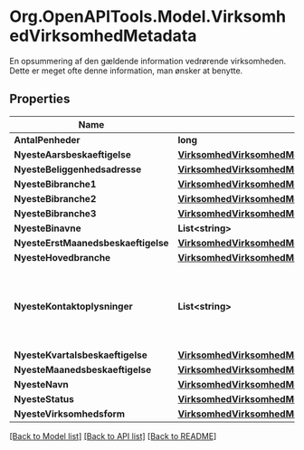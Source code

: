 # Org.OpenAPITools.Model.VirksomhedVirksomhedMetadata
En opsummering af den gældende information vedrørende virksomheden. Dette er meget ofte denne information, man ønsker at benytte. 

## Properties

Name | Type | Description | Notes
------------ | ------------- | ------------- | -------------
**AntalPenheder** | **long** |  | 
**NyesteAarsbeskaeftigelse** | [**VirksomhedVirksomhedMetadataNyesteAarsbeskaeftigelse**](VirksomhedVirksomhedMetadataNyesteAarsbeskaeftigelse.md) |  | 
**NyesteBeliggenhedsadresse** | [**VirksomhedVirksomhedMetadataNyesteBeliggenhedsadresse**](VirksomhedVirksomhedMetadataNyesteBeliggenhedsadresse.md) |  | 
**NyesteBibranche1** | [**VirksomhedVirksomhedMetadataNyesteBibranche1**](VirksomhedVirksomhedMetadataNyesteBibranche1.md) |  | 
**NyesteBibranche2** | [**VirksomhedVirksomhedMetadataNyesteBibranche1**](VirksomhedVirksomhedMetadataNyesteBibranche1.md) |  | 
**NyesteBibranche3** | [**VirksomhedVirksomhedMetadataNyesteBibranche1**](VirksomhedVirksomhedMetadataNyesteBibranche1.md) |  | 
**NyesteBinavne** | **List&lt;string&gt;** |  | [optional] 
**NyesteErstMaanedsbeskaeftigelse** | [**VirksomhedVirksomhedMetadataNyesteErstMaanedsbeskaeftigelse**](VirksomhedVirksomhedMetadataNyesteErstMaanedsbeskaeftigelse.md) |  | [optional] 
**NyesteHovedbranche** | [**VirksomhedVirksomhedMetadataNyesteBibranche1**](VirksomhedVirksomhedMetadataNyesteBibranche1.md) |  | 
**NyesteKontaktoplysninger** | **List&lt;string&gt;** | Kan indeholde enhver form for kontaktoplysning, e.g. email adresse, telefonnummer, postadresse.  | 
**NyesteKvartalsbeskaeftigelse** | [**VirksomhedVirksomhedMetadataNyesteKvartalsbeskaeftigelse**](VirksomhedVirksomhedMetadataNyesteKvartalsbeskaeftigelse.md) |  | 
**NyesteMaanedsbeskaeftigelse** | [**VirksomhedVirksomhedMetadataNyesteMaanedsbeskaeftigelse**](VirksomhedVirksomhedMetadataNyesteMaanedsbeskaeftigelse.md) |  | 
**NyesteNavn** | [**VirksomhedVirksomhedMetadataNyesteNavn**](VirksomhedVirksomhedMetadataNyesteNavn.md) |  | 
**NyesteStatus** | [**VirksomhedVirksomhedMetadataNyesteStatus**](VirksomhedVirksomhedMetadataNyesteStatus.md) |  | 
**NyesteVirksomhedsform** | [**VirksomhedVirksomhedMetadataNyesteVirksomhedsform**](VirksomhedVirksomhedMetadataNyesteVirksomhedsform.md) |  | 

[[Back to Model list]](../README.md#documentation-for-models) [[Back to API list]](../README.md#documentation-for-api-endpoints) [[Back to README]](../README.md)

